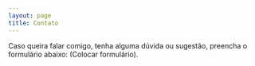 ```yaml
---
layout: page
title: Contato
---
```


Caso queira falar comigo, tenha alguma dúvida ou sugestão, preencha o formulário abaixo: (Colocar formulário).

